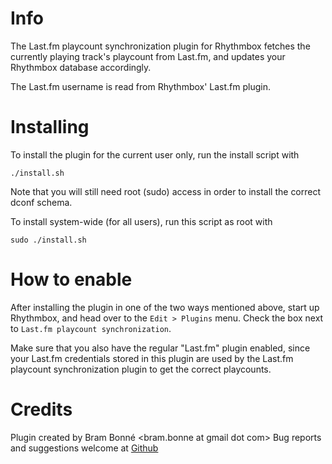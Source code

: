 # Info

The Last.fm playcount synchronization plugin for Rhythmbox fetches the
currently playing track's playcount from Last.fm, and updates your Rhythmbox
database accordingly.

The Last.fm username is read from Rhythmbox' Last.fm plugin.


# Installing

To install the plugin for the current user only, run the install script with
```
./install.sh
```
Note that you will still need root (sudo) access in order to install the correct dconf schema.

To install system-wide (for all users), run this script as root with
```
sudo ./install.sh
```

# How to enable

After installing the plugin in one of the two ways mentioned above, start up Rhythmbox, and head over to the `Edit > Plugins` menu. Check the box next to `Last.fm playcount synchronization`.

Make sure that you also have the regular "Last.fm" plugin enabled, since your Last.fm credentials stored in this plugin are used by the Last.fm playcount synchronization plugin to get the correct playcounts.


# Credits

Plugin created by Bram Bonné <bram.bonne at gmail dot com>
Bug reports and suggestions welcome at [Github](https://github.com/BramBonne/LastfmPlaycount/issues)
